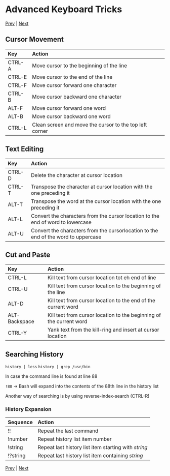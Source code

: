 # Advanced Keyboard Tricks

[Prev](SeeingTheWorldAsTheShellSeesIt.md) | [Next](Permissions.md)

## Cursor Movement

| Key | Action |
|:----|:-------|
| CTRL-A | Move cursor to the beginning of the line |
| CTRL-E | Move cursor to the end of the line |
| CTRL-F | Move cursor forward one character |
| CTRL-B | Move cursor backward one character |
| ALT-F | Move cursor forward one word |
| ALT-B | Move cursor backward one word |
| CTRL-L | Clean screen and move the cursor to the top left corner |

## Text Editing

| Key | Action |
|:----|:-------|
| CTRL-D | Delete the character at cursor location |
| CTRL-T | Transpose the character at cursor location with the one preceding it |
| ALT-T | Transpose the word at the cursor location with the one preceding it |
| ALT-L | Convert the characters from the cursor location to the end of word to lowercase |
| ALT-U | Convert the characters from the cursorlocation to the end of the word to uppercase |

## Cut and Paste

| Key | Action |
|:----|:-------|
| CTRL-L | Kill text from cursor location tot eh end of line |
| CTRL-U | Kill text from cursor location to the beginning of the line |
| ALT-D | Kill text from cursor location to the end of the current word |
| ALT-Backspace | Kill text from cursor location to the beginning of the current word |
| CTRL-Y | Yank text from the kill-ring and insert at cursor location |

## Searching History

`history | less`
`history | grep /usr/bin`

In case the command line is found at line 88

`!88` -> Bash will expand into the contents of the 88th line in the history list

Another way of searching is by using reverse-index-search (CTRL-R)

### History Expansion

| Sequence  | Action |
|:----------|:-------|
| !!        | Repeat the last command |
| !number   | Repeat history list item number |
| !string   | Repeat last history list item starting with *string* |
| !?string  | Repeat last history list item containing *string* |

[Prev](SeeingTheWorldAsTheShellSeesIt.md) | [Next](Permissions.md)